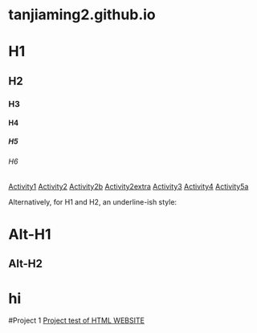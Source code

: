 # tanjiaming2.github.io
# H1
## H2
### H3
#### H4
##### H5
###### H6

<a href="https://tanjiaming2.github.io/activity1.html">Activity1</a>
<a href="https://tanjiaming2.github.io/activity2.html">Activity2</a>
<a href="https://tanjiaming2.github.io/activity2b.html">Activity2b</a>
<a href="https://tanjiaming2.github.io/activity2extra.html">Activity2extra</a>
<a href="https://tanjiaming2.github.io/activity3.html">Activity3</a>
<a href="https://tanjiaming2.github.io/activity4.html">Activity4</a>
<a href="https://tanjiaming2.github.io/activity5a.html">Activity5a</a>

Alternatively, for H1 and H2, an underline-ish style:

Alt-H1
=====

Alt-H2
-----
# hi

#Project 1
<a href="https://tanjiaming2.github.io/test1/TAN%20JIA%20MING_DCS2209221.html">Project test of HTML WEBSITE</a>
